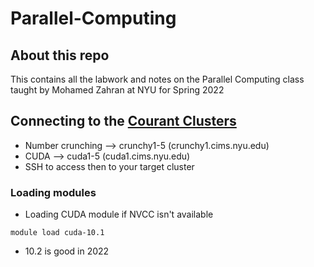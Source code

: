 # Parallel-Computing

## About this repo
This contains all the labwork and notes on the Parallel Computing class taught by Mohamed Zahran at NYU for Spring 2022

## Connecting to the [Courant Clusters](https://cims.nyu.edu/webapps/content/systems/resources/computeservers)
* Number crunching --> crunchy1-5 (crunchy1.cims.nyu.edu)
* CUDA --> cuda1-5 (cuda1.cims.nyu.edu)
* SSH to access then to your target cluster

### Loading modules
* Loading CUDA module if NVCC isn't available
```
module load cuda-10.1
```
* 10.2 is good in 2022
